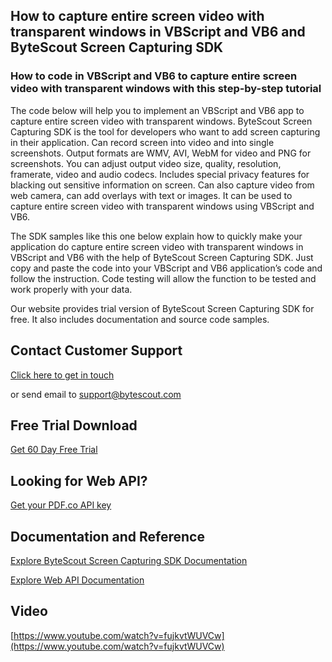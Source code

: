 ## How to capture entire screen video with transparent windows in VBScript and VB6 and ByteScout Screen Capturing SDK

### How to code in VBScript and VB6 to capture entire screen video with transparent windows with this step-by-step tutorial

The code below will help you to implement an VBScript and VB6 app to capture entire screen video with transparent windows. ByteScout Screen Capturing SDK is the tool for developers who want to add screen capturing in their application. Can record screen into video and into single screenshots. Output formats are WMV, AVI, WebM for video and PNG for screenshots. You can adjust output video size, quality, resolution, framerate, video and audio codecs. Includes special privacy features for blacking out sensitive information on screen. Can also capture video from web camera, can add overlays with text or images. It can be used to capture entire screen video with transparent windows using VBScript and VB6.

The SDK samples like this one below explain how to quickly make your application do capture entire screen video with transparent windows in VBScript and VB6 with the help of ByteScout Screen Capturing SDK. Just copy and paste the code into your VBScript and VB6 application’s code and follow the instruction. Code testing will allow the function to be tested and work properly with your data.

Our website provides trial version of ByteScout Screen Capturing SDK for free. It also includes documentation and source code samples.

## Contact Customer Support

[Click here to get in touch](https://bytescout.zendesk.com/hc/en-us/requests/new?subject=ByteScout%20Screen%20Capturing%20SDK%20Question)

or send email to [support@bytescout.com](mailto:support@bytescout.com?subject=ByteScout%20Screen%20Capturing%20SDK%20Question) 

## Free Trial Download

[Get 60 Day Free Trial](https://bytescout.com/download/web-installer?utm_source=github-readme)

## Looking for Web API? 

[Get your PDF.co API key](https://pdf.co/documentation/api?utm_source=github-readme)

## Documentation and Reference

[Explore ByteScout Screen Capturing SDK Documentation](https://bytescout.com/documentation/index.html?utm_source=github-readme)

[Explore Web API Documentation](https://pdf.co/documentation/api?utm_source=github-readme)

## Video

[https://www.youtube.com/watch?v=fujkvtWUVCw](https://www.youtube.com/watch?v=fujkvtWUVCw)